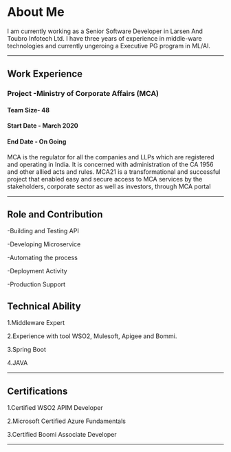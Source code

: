 # About Me
I am currently working as a Senior Software Developer in Larsen And Toubro Infotech Ltd.
I have three years of experience in middle-ware technologies and currently ungeroing a Executive PG program in ML/AI.

---
## Work Experience

### Project -Ministry of Corporate Affairs (MCA)
#### Team Size- 48
#### Start Date - March 2020
#### End Date - On Going

MCA is the regulator for all the companies and LLPs which are registered and operating in India. It is concerned with administration of the CA 1956 and other allied acts and rules.
MCA21 is a transformational and successful project that enabled easy and secure access to MCA services by the stakeholders, corporate sector as well as investors, through MCA portal

---

## Role and Contribution
-Building and Testing API 

-Developing Microservice 

-Automating the process

-Deployment Activity

-Production Support

## Technical Ability

1.Middleware Expert

2.Experience with tool WSO2, Mulesoft, Apigee and Bommi.

3.Spring Boot

4.JAVA


---
## Certifications
1.Certified WSO2 APIM Developer

2.Microsoft Certified Azure Fundamentals

3.Certified Boomi Associate Developer


---


